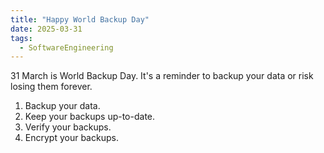 ```yaml
---
title: "Happy World Backup Day"
date: 2025-03-31
tags:
  - SoftwareEngineering
---
```

31 March is World Backup Day.
It's a reminder to backup your data or risk losing them forever.

1) Backup your data.
2) Keep your backups up-to-date.
3) Verify your backups.
4) Encrypt your backups.